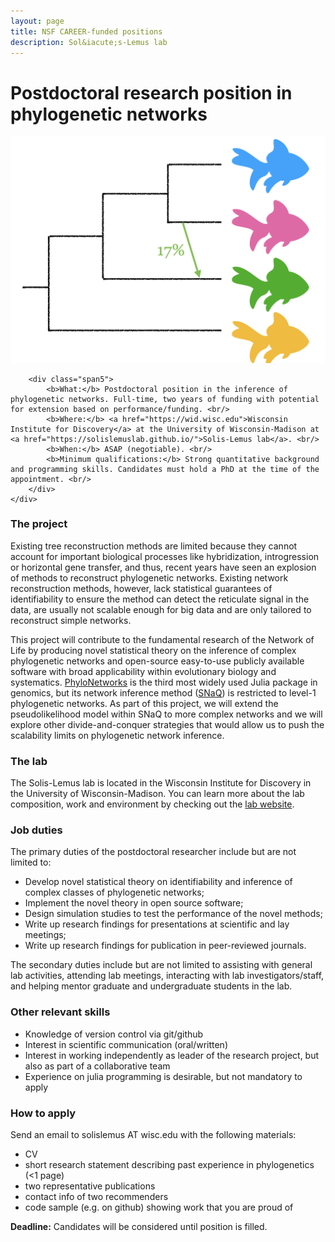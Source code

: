 ```yaml
---
layout: page
title: NSF CAREER-funded positions
description: Sol&iacute;s-Lemus lab
---
```


# Postdoctoral research position in phylogenetic networks


<div class="container">
    <div class="row-fluid">
        <div class="span2">
        <a href="../assets/pics/network.png">
            <img src="../assets/pics/network.png"
                  title="network" alt="network"/></a>
        </div>

        <div class="span5">
            <b>What:</b> Postdoctoral position in the inference of phylogenetic networks. Full-time, two years of funding with potential for extension based on performance/funding. <br/>
            <b>Where:</b> <a href="https://wid.wisc.edu">Wisconsin Institute for Discovery</a> at the University of Wisconsin-Madison at <a href="https://solislemuslab.github.io/">Solis-Lemus lab</a>. <br/>
            <b>When:</b> ASAP (negotiable). <br/>
            <b>Minimum qualifications:</b> Strong quantitative background and programming skills. Candidates must hold a PhD at the time of the appointment. <br/>
        </div>
    </div>

</div>



### The project

Existing tree reconstruction methods are limited because they cannot account for important biological processes like hybridization, introgression or horizontal gene transfer, and thus, recent years have seen an explosion of methods to reconstruct phylogenetic networks.
Existing network reconstruction methods, however, lack statistical guarantees of identifiability to ensure the method can detect the reticulate signal in the data, are usually not scalable enough for big data and are only tailored to reconstruct simple networks.

This project will contribute to the fundamental research of the Network of Life by producing novel statistical theory on the inference of complex phylogenetic networks and open-source easy-to-use publicly available software with broad applicability within evolutionary biology and systematics. [PhyloNetworks](https://github.com/crsl4/PhyloNetworks.jl) is the third most widely used Julia package in genomics, but its network inference method ([SNaQ](https://journals.plos.org/plosgenetics/article?id=10.1371/journal.pgen.1005896)) is restricted to level-1 phylogenetic networks. As part of this project, we will extend the pseudolikelihood model within SNaQ to more complex networks and we will explore other divide-and-conquer strategies that would allow us to push the scalability limits on phylogenetic network inference.

### The lab

The Solis-Lemus lab is located in the Wisconsin Institute for Discovery in the University of Wisconsin-Madison. You can learn more about the lab composition, work and environment by checking out the [lab website](https://solislemuslab.github.io/).

### Job duties
The primary duties of the postdoctoral researcher include but are not limited to:
- Develop novel statistical theory on identifiability and inference of complex classes of phylogenetic networks;
- Implement the novel theory in open source software;
- Design simulation studies to test the performance of the novel methods;
- Write up research findings for presentations at scientific and lay meetings;
- Write up research findings for publication in peer-reviewed journals.

The secondary duties include but are not limited to assisting with general lab activities, attending lab meetings, interacting with lab investigators/staff, and helping mentor graduate and undergraduate students in the lab.

### Other relevant skills
- Knowledge of version control via git/github 
- Interest in scientific communication (oral/written)
- Interest in working independently as leader of the research project, but also as part of a collaborative team
- Experience on julia programming is desirable, but not mandatory to apply

### How to apply

Send an email to solislemus AT wisc.edu with the following materials:
- CV
- short research statement describing past experience in phylogenetics (<1 page)
- two representative publications 
- contact info of two recommenders
- code sample (e.g. on github) showing work that you are proud of

**Deadline:** Candidates will be considered until position is filled.
